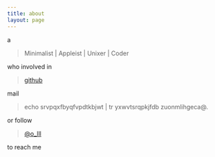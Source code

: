 ```yaml
---
title: about
layout: page
---
```


a

> Minimalist | Appleist | Unixer | Coder

who involved in 

> [github](https://github.com/luoxiaobing)

mail 

> echo srvpqxfbyqfvpdtkbjwt | tr yxwvtsrqpkjfdb zuonmlihgeca@.

or follow 

> [@o_lll](https://twitter.com/#!/o_lll)

to reach me
